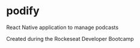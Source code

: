 # podify

React Native application to manage podcasts

Created during the Rockeseat Developer Bootcamp
